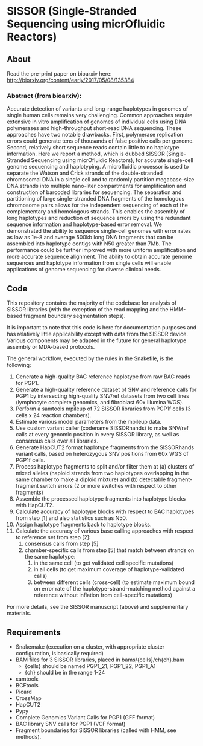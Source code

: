 # SISSOR (Single-Stranded Sequencing using micrOfluidic Reactors)

## About
Read the pre-print paper on bioarxiv here:
http://biorxiv.org/content/early/2017/05/08/135384

### Abstract (from bioarxiv):
Accurate detection of variants and long-range haplotypes in genomes of single human cells remains very challenging. Common approaches require extensive in vitro amplification of genomes of individual cells using DNA polymerases and high-throughput short-read DNA sequencing. These approaches have two notable drawbacks. First, polymerase replication errors could generate tens of thousands of false positive calls per genome. Second, relatively short sequence reads contain little to no haplotype information. Here we report a method, which is dubbed SISSOR (Single-Stranded Sequencing using micrOfluidic Reactors), for accurate single-cell genome sequencing and haplotyping. A microfluidic processor is used to separate the Watson and Crick strands of the double-stranded chromosomal DNA in a single cell and to randomly partition megabase-size DNA strands into multiple nano-liter compartments for amplification and construction of barcoded libraries for sequencing. The separation and partitioning of large single-stranded DNA fragments of the homologous chromosome pairs allows for the independent sequencing of each of the complementary and homologous strands. This enables the assembly of long haplotypes and reduction of sequence errors by using the redundant sequence information and haplotype-based error removal. We demonstrated the ability to sequence single-cell genomes with error rates as low as 1e-8 and average 500kb long DNA fragments that can be assembled into haplotype contigs with N50 greater than 7Mb. The performance could be further improved with more uniform amplification and more accurate sequence alignment. The ability to obtain accurate genome sequences and haplotype information from single cells will enable applications of genome sequencing for diverse clinical needs.

## Code
This repository contains the majority of the codebase for analysis of SISSOR libraries (with the exception of the read mapping and the HMM-based fragment boundary segmentation steps).

It is important to note that this code is here for documentation purposes and has relatively little applicability except with data from the SISSOR device. Various components may be adapted in the future for general haplotype assembly or MDA-based protocols.

The general workflow, executed by the rules in the Snakefile, is the following:
1. Generate a high-quality BAC reference haplotype from raw BAC reads for PGP1.
2. Generate a high-quality reference dataset of SNV and reference calls for PGP1 by intersecting high-quality SNV/ref datasets from two cell lines (lymphocyte complete genomics, and fibroblast 60x Illumina WGS).
3. Perform a samtools mpileup of 72 SISSOR libraries from PGP1f cells (3 cells x 24 reaction chambers).
4. Estimate various model parameters from the mpileup data.
5. Use custom variant caller (codename SISSORhands) to make SNV/ref calls at every genomic position in every SISSOR library, as well as consensus calls over all libraries.
6. Generate HapCUT2 format haplotype fragments from the SISSORhands variant calls, based on heterozygous SNV positions from 60x WGS of PGP1f cells.
7. Process haplotype fragments to split and/or filter them at (a) clusters of mixed alleles (haploid strands from two haplotypes overlapping in the same chamber to make a diploid mixture) and (b) detectable fragment-fragment switch errors (2 or more switches with respect to other fragments)
8. Assemble the processed haplotype fragments into haplotype blocks with HapCUT2.
9. Calculate accuracy of haplotype blocks with respect to BAC haplotypes from step [1] and also statistics such as N50.
10. Assign haplotype fragments back to haplotype blocks.
11. Calculate the accuracy of various base calling approaches with respect to reference set from step [2]:
    1. consensus calls from step [5]
    2. chamber-specific calls from step [5] that match between strands on the same haplotype:
        1. in the same cell (to get validated cell specific mutations)
        2. in all cells (to get maximum coverage of haplotype-validated calls)
        3. between different cells (cross-cell) (to estimate maximum bound on error rate of the haplotype-strand-matching method against a reference without inflation from cell-specific mutations)
    
For more details, see the SISSOR manuscript (above) and supplementary materials.

## Requirements
* Snakemake (execution on a cluster, with appropriate cluster configuration, is basically required)
* BAM files for 3 SISSOR libraries, placed in bams/{cells}/ch{ch}.bam
     * {cells} should be named PGP1_21, PGP1_22, PGP1_A1
     * {ch} should be in the range 1-24
* samtools
* BCFtools
* Picard
* CrossMap
* HapCUT2
* Pypy
* Complete Genomics Variant Calls for PGP1 (GFF format)
* BAC library SNV calls for PGP1 (VCF format)
* Fragment boundaries for SISSOR libraries (called with HMM, see methods).
